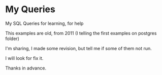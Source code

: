 # My Queries
My SQL Queries for learning, for help

This examples are old, from 2011 (I telling the first examples on postgres folder)

I'm sharing, I made some revision, but tell me if some of them not run.

I will look for fix it.

Thanks in advance.

